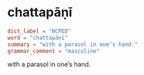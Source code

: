 # chattapāṇī

``` toml
dict_label = "NCPED"
word = "chattapāṇī"
summary = "with a parasol in one’s hand."
grammar_comment = "masculine"
```

with a parasol in one’s hand.

